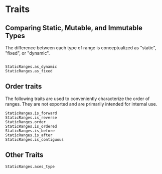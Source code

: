 # Traits

## Comparing Static, Mutable, and Immutable Types

The difference between each type of range is conceptualized as "static", "fixed", or "dynamic".
```@docs

StaticRanges.as_dynamic
StaticRanges.as_fixed
```

## Order traits

The following traits are used to conveniently characterize the order of ranges.
They are not exported and are primarily intended for internal use.
```@docs
StaticRanges.is_forward
StaticRanges.is_reverse
StaticRanges.order
StaticRanges.is_ordered
StaticRanges.is_before
StaticRanges.is_after
StaticRanges.is_contiguous
```

## Other Traits

```@docs
StaticRanges.axes_type
```
